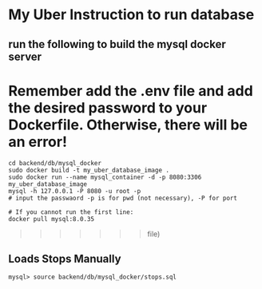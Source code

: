 # My Uber Instruction to run database

## run the following to build the mysql docker server

Remember add the .env file and add the desired password to your Dockerfile.
Otherwise, there will be an error!
==================================

```shell
cd backend/db/mysql_docker
sudo docker build -t my_uber_database_image .
sudo docker run --name mysql_container -d -p 8080:3306 my_uber_database_image
mysql -h 127.0.0.1 -P 8080 -u root -p
# input the passwaord -p is for pwd (not necessary), -P for port

```

```
# If you cannot run the first line:
docker pull mysql:8.0.35
```

>>>>>>> file)
>>>>>>>
>>>>>>
>>>>>
>>>>
>>>
>>

## Loads Stops Manually
```mysql=
mysql> source backend/db/mysql_docker/stops.sql
```
